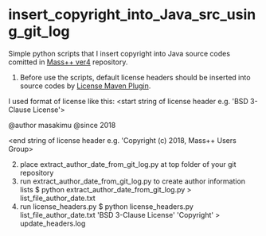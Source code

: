# insert_copyright_into_Java_src_using_git_log

Simple python scripts that I insert copyright into Java source codes comitted in [Mass++ ver4](https://github.com/masspp/mspp4) repository. 

1. Before use the scripts, default license headers should be inserted into source codes by [License Maven Plugin](http://code.mycila.com/license-maven-plugin/).

I used format of license like this:
 <start string of license header e.g. 'BSD 3-Clause License'>
  
 @author masakimu
 @since 2018
 
 <end string of license header  e.g. 'Copyright (c) 2018, Mass++ Users Group>
  
2. place extract_author_date_from_git_log.py at top folder of your git repository
3. run extract_author_date_from_git_log.py to create author information lists
   $ python extract_author_date_from_git_log.py > list_file_author_date.txt
4. run license_headers.py
   $ python license_headers.py list_file_author_date.txt 'BSD 3-Clause License' 'Copyright' > update_headers.log
  
  
